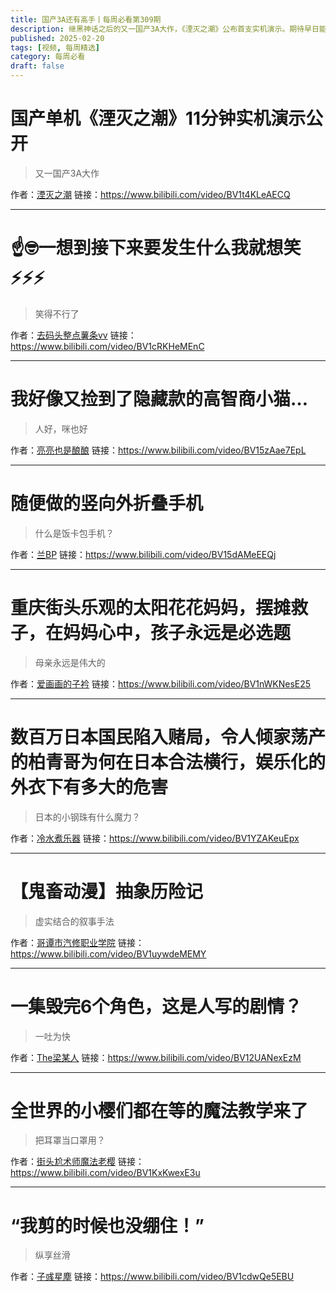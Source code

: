 ```yaml
---
title: 国产3A还有高手丨每周必看第309期
description: 继黑神话之后的又一国产3A大作，《湮灭之潮》公布首支实机演示。期待早日能玩上>>
published: 2025-02-20
tags: [视频, 每周精选]
category: 每周必看
draft: false
---
```


# 国产单机《湮灭之潮》11分钟实机演示公开
> 又一国产3A大作

作者：[湮灭之潮](https://space.bilibili.com/3546744281368908)
链接：https://www.bilibili.com/video/BV1t4KLeAECQ

---

# ☝🤓一想到接下来要发生什么我就想笑⚡⚡⚡
> 笑得不行了

作者：[去码头整点薯条vv](https://space.bilibili.com/132344841)
链接：https://www.bilibili.com/video/BV1cRKHeMEnC

---

# 我好像又捡到了隐藏款的高智商小猫…
> 人好，咪也好

作者：[亮亮也是酿酿](https://space.bilibili.com/2678945)
链接：https://www.bilibili.com/video/BV15zAae7EpL

---

# 随便做的竖向外折叠手机
> 什么是饭卡包手机？

作者：[兰BP](https://space.bilibili.com/3546853423450605)
链接：https://www.bilibili.com/video/BV15dAMeEEQj

---

# 重庆街头乐观的太阳花花妈妈，摆摊救子，在妈妈心中，孩子永远是必选题
> 母亲永远是伟大的

作者：[爱画画的子衿](https://space.bilibili.com/508752914)
链接：https://www.bilibili.com/video/BV1nWKNesE25

---

# 数百万日本国民陷入赌局，令人倾家荡产的柏青哥为何在日本合法横行，娱乐化的外衣下有多大的危害
> 日本的小钢珠有什么魔力？

作者：[冷水煮乐器](https://space.bilibili.com/2948981)
链接：https://www.bilibili.com/video/BV1YZAKeuEpx

---

# 【鬼畜动漫】抽象历险记
> 虚实结合的叙事手法

作者：[哥谭市汽修职业学院](https://space.bilibili.com/608798547)
链接：https://www.bilibili.com/video/BV1uywdeMEMY

---

# 一集毁完6个角色，这是人写的剧情？
> 一吐为快

作者：[The梁某人](https://space.bilibili.com/1405515989)
链接：https://www.bilibili.com/video/BV12UANexEzM

---

# 全世界的小樱们都在等的魔法教学来了
> 把耳罩当口罩用？

作者：[街头尬术师魔法老樱](https://space.bilibili.com/209675885)
链接：https://www.bilibili.com/video/BV1KxKwexE3u

---

# “我剪的时候也没绷住！”
> 纵享丝滑

作者：[子彧星塵](https://space.bilibili.com/383236574)
链接：https://www.bilibili.com/video/BV1cdwQe5EBU

